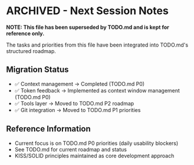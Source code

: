 # ARCHIVED - Next Session Notes

**NOTE: This file has been superseded by TODO.md and is kept for reference only.**

The tasks and priorities from this file have been integrated into TODO.md's structured roadmap.

## Migration Status
- ✅ Context management → Completed (TODO.md P0)
- ✅ Token feedback → Implemented as context window management (TODO.md P0)
- ✅ Tools layer → Moved to TODO.md P2 roadmap
- ✅ Git integration → Moved to TODO.md P1 priorities

## Reference Information
- Current focus is on TODO.md P0 priorities (daily usability blockers)
- See TODO.md for current roadmap and status
- KISS/SOLID principles maintained as core development approach
